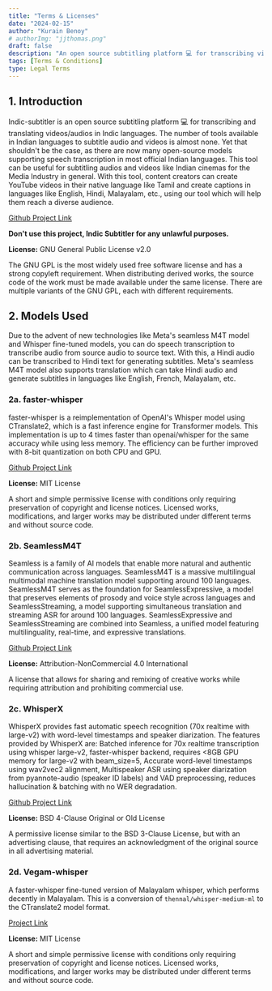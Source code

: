 ```yaml
---
title: "Terms & Licenses"
date: "2024-02-15"
author: "Kurain Benoy"
# authorImg: "jjthomas.png"
draft: false
description: "An open source subtitling platform 💻 for transcribing videos/audios in Indic languages and translating subtitles as well using ML models."
tags: [Terms & Conditions]
type: Legal Terms
---
```


## 1. Introduction

Indic-subtitler is an open source subtitling platform 💻 for transcribing and translating videos/audios in Indic languages. The number of tools available in Indian languages to subtitle audio and videos is almost none. Yet that shouldn't be the case, as there are now many open-source models supporting speech transcription in most official Indian languages. This tool can be useful for subtitling audios and videos like Indian cinemas for the Media Industry in general. With this tool, content creators can create YouTube videos in their native language like Tamil and create captions in languages like English, Hindi, Malayalam, etc., using our tool which will help them reach a diverse audience.

[Github Project Link](https://github.com/kurianbenoy/Indic-Subtitler/)

**Don't use this project, Indic Subtitler for any unlawful purposes.**

**License:** GNU General Public License v2.0

The GNU GPL is the most widely used free software license and has a strong copyleft requirement. When distributing derived works, the source code of the work must be made available under the same license. There are multiple variants of the GNU GPL, each with different requirements.

## 2. Models Used

Due to the advent of new technologies like Meta's seamless M4T model and Whisper fine-tuned models, you can do speech transcription to transcribe audio from source audio to source text. With this, a Hindi audio can be transcribed to Hindi text for generating subtitles. Meta's seamless M4T model also supports translation which can take Hindi audio and generate subtitles in languages like English, French, Malayalam, etc.

### 2a. faster-whisper

faster-whisper is a reimplementation of OpenAI's Whisper model using CTranslate2, which is a fast inference engine for Transformer models. This implementation is up to 4 times faster than openai/whisper for the same accuracy while using less memory. The efficiency can be further improved with 8-bit quantization on both CPU and GPU.

[Github Project Link](https://github.com/SYSTRAN/faster-whisper)

**License:** MIT License

A short and simple permissive license with conditions only requiring preservation of copyright and license notices. Licensed works, modifications, and larger works may be distributed under different terms and without source code.

### 2b. SeamlessM4T

Seamless is a family of AI models that enable more natural and authentic communication across languages. SeamlessM4T is a massive multilingual multimodal machine translation model supporting around 100 languages. SeamlessM4T serves as the foundation for SeamlessExpressive, a model that preserves elements of prosody and voice style across languages and SeamlessStreaming, a model supporting simultaneous translation and streaming ASR for around 100 languages. SeamlessExpressive and SeamlessStreaming are combined into Seamless, a unified model featuring multilinguality, real-time, and expressive translations.

[Github Project Link](https://github.com/facebookresearch/seamless_communication)

**License:** Attribution-NonCommercial 4.0 International

A license that allows for sharing and remixing of creative works while requiring attribution and prohibiting commercial use.

### 2c. WhisperX

WhisperX provides fast automatic speech recognition (70x realtime with large-v2) with word-level timestamps and speaker diarization. The features provided by WhisperX are: Batched inference for 70x realtime transcription using whisper large-v2, faster-whisper backend, requires <8GB GPU memory for large-v2 with beam_size=5, Accurate word-level timestamps using wav2vec2 alignment, Multispeaker ASR using speaker diarization from pyannote-audio (speaker ID labels) and VAD preprocessing, reduces hallucination & batching with no WER degradation.

[Github Project Link](https://github.com/m-bain/whisperX)

**License:** BSD 4-Clause Original or Old License

A permissive license similar to the BSD 3-Clause License, but with an advertising clause, that requires an acknowledgment of the original source in all advertising material.

### 2d. Vegam-whisper

A faster-whisper fine-tuned version of Malayalam whisper, which performs decently in Malayalam. This is a conversion of `thennal/whisper-medium-ml` to the CTranslate2 model format.

[Project Link](https://huggingface.co/kurianbenoy/vegam-whisper-medium-ml)

**License:** MIT License

A short and simple permissive license with conditions only requiring preservation of copyright and license notices. Licensed works, modifications, and larger works may be distributed under different terms and without source code.

